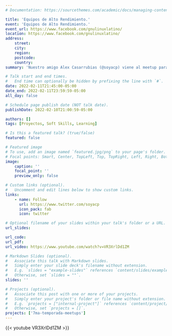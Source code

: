```yaml
---
# Documentation: https://sourcethemes.com/academic/docs/managing-content/

title: 'Equipos de Alto Rendimiento.'
event: 'Equipos de Alto Rendimiento.'
event_url: https://www.facebook.com/gnulinuxlatino/
location: https://www.facebook.com/gnulinuxlatino/
address:
    street:
    city:
    region:
    postcode:
    country:
summary: 'Nuestro amigo Alex Casarrubias (@soyacp) viene al meetup para platicar sobre Management y Equipos de alto rendimiento. Ideal para todos aquellos tech lead o software engineer que deseen mejorar sus skills.'

# Talk start and end times.
#   End time can optionally be hidden by prefixing the line with `#`.
date: 2022-02-11T21:45:00-05:00
date_end: 2022-02-11T23:59:59-05:00
all_day: false

# Schedule page publish date (NOT talk date).
publishDate: 2022-02-10T21:00:59-05:00

authors: []
tags: [Proyectos, Soft Skills, Learning]

# Is this a featured talk? (true/false)
featured: false

# Featured image
# To use, add an image named `featured.jpg/png` to your page's folder.
# Focal points: Smart, Center, TopLeft, Top, TopRight, Left, Right, BottomLeft, Bottom, BottomRight.
image:
    caption: ''
    focal_point: ''
    preview_only: false

# Custom links (optional).
#   Uncomment and edit lines below to show custom links.
links:
    - name: Follow
      url: https://www.twitter.com/soyacp
      icon_pack: fab
      icon: twitter

# Optional filename of your slides within your talk's folder or a URL.
url_slides:

url_code:
url_pdf:
url_video: https://www.youtube.com/watch?v=VR3XrlDd1ZM

# Markdown Slides (optional).
#   Associate this talk with Markdown slides.
#   Simply enter your slide deck's filename without extension.
#   E.g. `slides = "example-slides"` references `content/slides/example-slides.md`.
#   Otherwise, set `slides = ""`.
slides: ''

# Projects (optional).
#   Associate this post with one or more of your projects.
#   Simply enter your project's folder or file name without extension.
#   E.g. `projects = ["internal-project"]` references `content/project/deep-learning/index.md`.
#   Otherwise, set `projects = []`.
projects: ['7ma-temporada-meetups']
---
```


{{< youtube VR3XrlDd1ZM >}}
